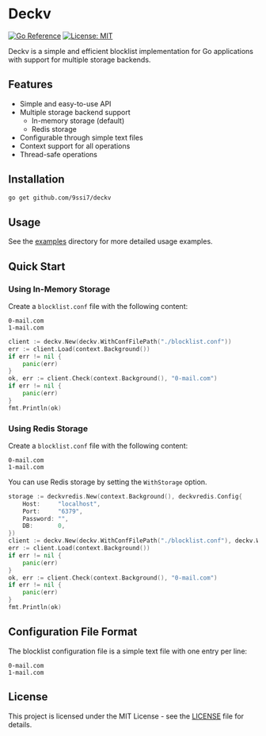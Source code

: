 # Deckv

[![Go Reference](https://pkg.go.dev/badge/github.com/9ssi7/deckv.svg)](https://pkg.go.dev/github.com/9ssi7/deckv)
[![License: MIT](https://img.shields.io/badge/License-MIT-yellow.svg)](https://opensource.org/licenses/MIT)

Deckv is a simple and efficient blocklist implementation for Go applications with support for multiple storage backends.

## Features

- Simple and easy-to-use API
- Multiple storage backend support
  - In-memory storage (default)
  - Redis storage
- Configurable through simple text files
- Context support for all operations
- Thread-safe operations

## Installation

```bash
go get github.com/9ssi7/deckv
```

## Usage

See the [examples](examples) directory for more detailed usage examples.


## Quick Start

### Using In-Memory Storage

Create a `blocklist.conf` file with the following content:

```
0-mail.com
1-mail.com
```

```go
client := deckv.New(deckv.WithConfFilePath("./blocklist.conf"))
err := client.Load(context.Background())
if err != nil {
    panic(err)
}
ok, err := client.Check(context.Background(), "0-mail.com")
if err != nil {
    panic(err)
}
fmt.Println(ok)
```

### Using Redis Storage

Create a `blocklist.conf` file with the following content:

```
0-mail.com
1-mail.com
```

You can use Redis storage by setting the `WithStorage` option.

```go
storage := deckvredis.New(context.Background(), deckvredis.Config{
    Host:     "localhost",
    Port:     "6379",
    Password: "",
    DB:       0,
})
client := deckv.New(deckv.WithConfFilePath("./blocklist.conf"), deckv.WithStorage(storage))
err := client.Load(context.Background())
if err != nil {
    panic(err)
}
ok, err := client.Check(context.Background(), "0-mail.com")
if err != nil {
    panic(err)
}
fmt.Println(ok)
```

## Configuration File Format

The blocklist configuration file is a simple text file with one entry per line:

```
0-mail.com
1-mail.com
```

## License

This project is licensed under the MIT License - see the [LICENSE](LICENSE) file for details.